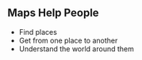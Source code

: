##  Maps Help People

 - Find places <!-- .element: class="fragment" -->
 - Get from one place to another <!-- .element: class="fragment" -->
 - Understand the world around them <!-- .element: class="fragment" -->
